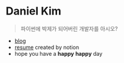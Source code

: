 # Daniel Kim 

> 파이썬에 박제가 되어버린 개발자를 아시오?

- [blog](https://dankim.gatsbyjs.io/)
- [resume](https://www.notion.so/e0d17fd28b6648d58625bf828db179d7) created by notion
- hope you have a **happy** **happy** day
